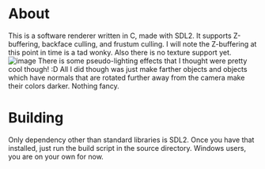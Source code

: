 # About
This is a software renderer written in C, made with SDL2. 
It supports Z-buffering, backface culling, and frustum culling.
I will note the Z-buffering at this point in time is a tad wonky. Also there is no texture support yet. 
![image](https://github.com/user-attachments/assets/8a0fdc8f-9077-4c2e-808d-a1ea4e49439e)
There is some pseudo-lighting effects that I thought were pretty cool though! :D All I did though was just
make farther objects and objects which have normals that are rotated further away from the camera make their
colors darker. Nothing fancy. 

# Building
Only dependency other than standard libraries is SDL2. Once you have that installed, just run the build script in the source directory. 
Windows users, you are on your own for now.

